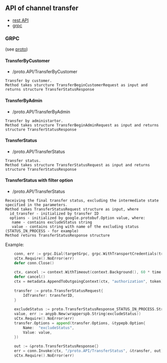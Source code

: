 ## API of channel transfer

- [rest API](../proto/service.swagger.json)
- [grpc](#grpc)

### GRPC 
(see [proto](../proto/service.proto))

#### TransferByCustomer
- /proto.API/TransferByCustomer

```
Transfer by customer.
Method takes sturcture TransferBeginCustomerRequest as input and returns structure TransferStatusResponse
```

#### TransferByAdmin
- /proto.API/TransferByAdmin

```
Transfer by administartor. 
Method takes structure TransferBeginAdminRequest as input and returns structure TransferStatusResponse 
```

#### TransferStatus
- /proto.API/TransferStatus

```
Transfer status. 
Method takes structure TransferStatusRequest as input and returns structure TransferStatusResponse
```

#### TransferStatus with filter option
- /proto.API/TransferStatus

```
Receiving the final transfer status, excluding the intermediate state specified in the parameters.
Method takes TransferStatusRequest structure as input, where 
  id_transfer - initialized by transfer ID
  options - initialized by google.protobuf.Option value, where:
   name - contains excludeStatus string
   value - contains string with name of the excluding status (STATUS_IN_PROCESS - for example)  
Method returns TransferStatusResponse structure
```

Example:
```go
    conn, err := grpc.Dial(targetGrpc, grpc.WithTransportCredentials(transportCredentials))
    sCtx.Require().NoError(err)
    defer conn.Close()
    
    ctx, cancel := context.WithTimeout(context.Background(), 60 * time.Second)
    defer cancel()
    ctx = metadata.AppendToOutgoingContext(ctx, "authorization", token)
    
    transfer := proto.TransferStatusRequest{
        IdTransfer: transferID,
    }
    
    excludeStatus := proto.TransferStatusResponse_STATUS_IN_PROCESS.String()
    value, err := anypb.New(wrapperspb.String(excludeStatus))
    sCtx.Require().NoError(err)
    transfer.Options = append(transfer.Options, &typepb.Option{
        Name:  "excludeStatus",
        Value: value,
    })
    
    out := &proto.TransferStatusResponse{}
    err = conn.Invoke(ctx, "/proto.API/TransferStatus", &transfer, out)
    sCtx.Require().NoError(err)
```